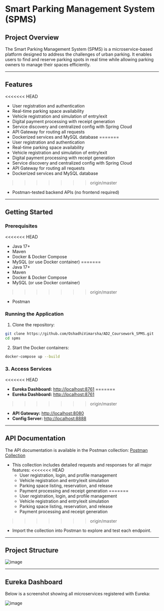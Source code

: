 # Smart Parking Management System (SPMS)

## Project Overview

The Smart Parking Management System (SPMS) is a microservice-based platform designed to address the challenges of urban parking. It enables users to find and reserve parking spots in real time while allowing parking owners to manage their spaces efficiently.

---

## Features

<<<<<<< HEAD
- User registration and authentication
- Real-time parking space availability
- Vehicle registration and simulation of entry/exit
- Digital payment processing with receipt generation
- Service discovery and centralized config with Spring Cloud
- API Gateway for routing all requests
- Dockerized services and MySQL database
=======
- User registration and authentication  
- Real-time parking space availability  
- Vehicle registration and simulation of entry/exit  
- Digital payment processing with receipt generation  
- Service discovery and centralized config with Spring Cloud  
- API Gateway for routing all requests  
- Dockerized services and MySQL database  
>>>>>>> origin/master
- Postman-tested backend APIs (no frontend required)

---

## Getting Started

### Prerequisites

<<<<<<< HEAD
- Java 17+
- Maven
- Docker & Docker Compose
- MySQL (or use Docker container)
=======
- Java 17+  
- Maven  
- Docker & Docker Compose  
- MySQL (or use Docker container)  
>>>>>>> origin/master
- Postman

### Running the Application

1. Clone the repository:

```bash
git clone https://github.com/OshadhiVimarsha/AD2_Coursework_SPMS.git
cd spms
```
2. Start the Docker containers:
```bash
docker-compose up --build
```
### 3. Access Services

<<<<<<< HEAD
- **Eureka Dashboard:** [http://localhost:8761](http://localhost:8761)
=======
- **Eureka Dashboard:** [http://localhost:8761](http://localhost:8761)  
>>>>>>> origin/master
- **API Gateway:** [http://localhost:8080](http://localhost:8080)
- **Config Server:** [http://localhost:8888](http://localhost:8888)

---

## API Documentation

The API documentation is available in the Postman collection: [Postman Collection](https://raw.githubusercontent.com/OshadhiVimarsha/AD2_Coursework_SPMS/49f6e00c3a2442e87c38b3c9674746138b9ff27f/docs/postman-collection/Ad2_Coursework.postman_collection.json)


- This collection includes detailed requests and responses for all major features:
<<<<<<< HEAD
    - User registration, login, and profile management
    - Vehicle registration and entry/exit simulation
    - Parking space listing, reservation, and release
    - Payment processing and receipt generation
=======
  - User registration, login, and profile management
  - Vehicle registration and entry/exit simulation
  - Parking space listing, reservation, and release
  - Payment processing and receipt generation
>>>>>>> origin/master
- Import the collection into Postman to explore and test each endpoint.


---

## Project Structure

![image](https://github.com/user-attachments/assets/97ecce08-2a82-4554-9d8c-e42e7121436e)


---

## Eureka Dashboard

Below is a screenshot showing all microservices registered with Eureka:

![image](https://github.com/user-attachments/assets/ed521474-a84c-4f75-b5a1-2ff06ee573f5)





